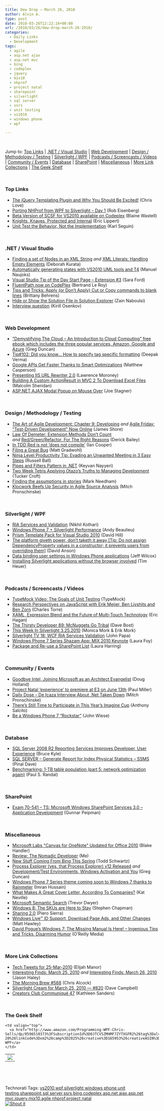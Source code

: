 ```yaml
---
title: Dew Drop – March 26, 2010
author: Alvin A.
type: post
date: 2010-03-26T12:22:24+00:00
url: /2010/03/26/dew-drop-march-26-2010/
categories:
  - Daily Links
  - Development
tags:
  - agile
  - asp.net ajax
  - asp.net mvc
  - bing
  - codeplex
  - jquery
  - mix10
  - nhprof
  - project natal
  - sharepoint
  - silverlight
  - sql server
  - ssrs
  - unit testing
  - vs2010
  - windows phone
  - wpf

---
```

&#160;

Jump to: [Top Links][1] | [.NET / Visual Studio][2] | [Web Development][3] | [Design / Methodology / Testing][4] | [Silverlight / WPF][5] | [Podcasts / Screencasts / Videos][6] | [Community / Events][7] | [Database][8] | [SharePoint][9] | [Miscellaneous][10] | [More Link Collections][11] | [The Geek Shelf][12] 

&#160;

### <a name="top"></a>Top Links

  * [The jQuery Templating Plugin and Why You Should Be Excited!][13] (Chris Love)
  * [Porting NHProf from WPF to Silverlight – Day 1][14] (Rob Eisenberg)
  * [Beta Version of SCSF for VS2010 available on Codeplex][15] (Blaine Wastell)
  * [Knights, Knaves, Protected and Internal][16] (Eric Lippert)
  * [Unit Test the Behavior, Not the Implementation][17] (Karl Seguin)

&#160;

### <a name="dotnet"></a>.NET / Visual Studio

  * [Finding a set of Nodes in an XML String][18] _and_&#160;[XML Literals: Handling Empty Elements][19] (Deborah Kurata)
  * [Automatically generating states with VS2010 UML tools and T4][20] (Manuel Naujoks)
  * [Visual Studio Tip of the Day Start Page – Extension #3][21] (Sara Ford)
  * [FluentPath now on CodePlex][22] (Bertrand Le Roy)
  * [Tips and Tricks: Apply (or Don’t Apply) Cut or Copy commands to blank lines][23] (Brittany Behrens)
  * [Hide or Show the Solution File in Solution Explorer][24] (Zain Naboulsi)
  * [Interview question][25] (Kirill Osenkov)

&#160;

### <a name="web"></a>Web Development

  * [“Demystifying The Cloud – An Introduction to Cloud Computing” free ebook which includes the three popular services, Amazon, Google and Azure][26] (Greg Duncan)
  * [Tip#102: Did you know… How to specify tag specific formatting][27] (Deepak Verma)
  * [Google APIs Get Faster Thanks to Smart Optimizations][28] (Matthew Casperson)
  * [Presenting IIS URL Rewriter 2.0][29] (Lawrence Moroney)
  * [Building A Custom ActionResult in MVC 2 To Download Excel Files][30] (Malcolm Sheridan)
  * [ASP.NET AJAX Modal Popup on Mouse Over][31] (Joe Stagner)

&#160;

### <a name="design"></a>Design / Methodology / Testing

  * [The Art of Agile Development: Chapter 9: Developing][32] _and_&#160;[Agile Friday: "Test-Driven Development" Now Online][33] (James Shore)
  * [Law Of Demeter: Extension Methods Don’t Count][34] _and_&#160;[Red/Green/Refactor, For The Right Reasons][35] (Derick Bailey)
  * [In TDD Red is not &#8216;does not compile&#8217;][36] (Ian Cooper)
  * [Filing a Great Bug][37] (Matt Gradwohl)
  * [Ninja Level Productivity Tip: Evading an Unwanted Meeting in 3 Easy Steps][38] (Russell Ball)
  * [Pipes and Filters Pattern in .NET][39] (Keyvan Nayyeri)
  * [Two Week Tetris Applying Otazo’s Truths to Managing Development][40] (Tucker Croft)
  * [Finding the assumptions in stories][41] (Mark Needham)
  * [Klocwork Beefs Up Security in Agile Source Analysis][42] (Mitch Pronschinske)

&#160;

### <a name="silverlight"></a>Silverlight / WPF

  * [RIA Services and Validation][43] (Nikhil Kothari)
  * [Windows Phone 7 + Silverlight Performance][44] (Andy Beaulieu)
  * [Prism Template Pack for Visual Studio 2010][45] (David Hill)
  * [The platform giveth power, don&#8217;t taketh it away [Tip: Do not assign DependencyProperty values in a constructor; it prevents users from overriding them]][46] (David Anson)
  * [Data binding user settings in Windows Phone applications][47] (Jeff Wilcox)
  * [Installing Silverlight applications without the browser involved][48] (Tim Heuer)

&#160;

### <a name="podcasts"></a>Podcasts / Screencasts / Videos

  * [TypeMock Video: The Goals of Unit Testing][49] (TypeMock)
  * [Research Perspectives on JavaScript with Erik Meijer, Ben Livshits and Ben Zorn][50] (Charles Torre)
  * [XAML, Expression Blend and the Future of Multi-Touch Technology][51] (Eric Hagan)
  * [The Thirsty Developer 89: McNuggets Go Tribal][52] (Dave Bost)
  * [This Week In Silverlight 3.25.2010][53] (Monica Mork & Erik Mork)
  * [Silverlight TV 18: WCF RIA Services Validation][54] (John Papa)
  * [Windows Phone 7 Series Shazam App: MIX 2010 Keynote][55] (Laura Foy)
  * [Package and Re-use a SharePoint List][56] (Laura Harring)

&#160;

### <a name="events"></a>Community / Events

  * [Goodbye Intel, Joining Microsoft as an Architect Evangelist][57] (Doug Holland)
  * [Project Natal &#8216;experience&#8217; to premiere at E3 on June 13th][58] (Paul Miller)
  * [Daily Dose &#8211; De Icaza Interview About .Net Taken Down][59] (Mitch Pronschinske)
  * [There’s Still Time to Participate in This Year’s Imagine Cup][60] (Anthony Salcito)
  * [Be a Windows Phone 7 “Rockstar”][61] (John Wiese)

&#160;

### <a name="db"></a>Database

  * [SQL Server 2008 R2 Reporting Services Improves Developer, User Experience][62] (Bruce Kyle)
  * [SQL SERVER – Generate Report for Index Physical Statistics – SSMS][63] (Pinal Dave)
  * [Benchmarking: 1-TB table population (part 5: network optimization again)][64] (Paul S. Randal)

&#160;

### <a name="sp"></a>SharePoint

  * [Exam 70-541 &#8211; TS: Microsoft Windows SharePoint Services 3.0 &#8211; Application Development][65] (Gunnar Peipman)

&#160;

### <a name="misc"></a>Miscellaneous

  * [Microsoft Labs "Canvas for OneNote" Updated for Office 2010][66] (Blake Handler)
  * [Review: The Nomadic Developer][67] (Me)
  * [New Stuff Coming From Bing This Spring][68] (Todd Schwartz)
  * [Process Explorer (yes, that Process Explorer) v12 Released][69] _and_ [Development/Test Environments, Windows Activation and You][70] (Greg Duncan)
  * [Windows Phone 7 Series theme coming soon to Windows 7 thanks to Rainmeter][71] (Imran Hussain)
  * [What Makes A Great Cover Letter, According To Companies?][72] (Kat Neville)
  * [Microsoft Semantic Search][73] (Trevor Dwyer)
  * [Windows 8: The SKUs are Here to Stay][74] (Stephen Chapman)
  * [Sharing 2.0][75] (Piero Sierra)
  * [Windows Live™ ID Support, Download Page Ads, and Other Changes][76] (Matt Hawley)
  * [David Pogue&#8217;s Windows 7: The Missing Manual Is Here! &#8211; Ingenious Tips and Tricks, Disarming Humor][77] (O&#8217;Reilly Media)

&#160;

### <a name="links"></a>More Link Collections

  * [Tech Tweets for 25-Mar-2010][78] (Elijah Manor)
  * [Interesting Finds: March 25, 2010][79] _and_&#160;[Interesting Finds: March 26, 2010][80] (Jason Haley)
  * [The Morning Brew #568][81] (Chris Alcock)
  * [Silverlight Cream for March 25, 2010 &#8212; #820][82] (Dave Campbell)
  * [Creators Club Communiqué 47][83] (Kathleen Sanders)

&#160;

### <a name="shelf"></a>The Geek Shelf

<table border="0" cellspacing="0" cellpadding="0">
  <tr>
    <td>
      <img data-recalc-dims="1" decoding="async" src="https://i0.wp.com/ecx.images-amazon.com/images/I/41XH2ONYj1L._SL160_.jpg?w=660" />
    </td>
    
    <td valign="top">
      <a href="http://www.amazon.com/Programming-WPF-Chris-Sells/dp/0596510373%3FSubscriptionId%3D0JTCV5ZMHMF7ZYTXGFR2%26tag%3Dalvinashcraft-20%26linkCode%3Dxm2%26camp%3D2025%26creative%3D165953%26creativeASIN%3D0596510373">Programming WPF</a>
    </td>
  </tr>
</table>

&#160;

<div style="padding-bottom: 0px; margin: 0px; padding-left: 0px; padding-right: 0px; display: inline; float: none; padding-top: 0px" id="scid:C16BAC14-9A3D-4c50-9394-FBFEF7A93539:7a0ea6de-44ea-43d5-9bbf-97a6c6c4e2e6" class="wlWriterSmartContent">
  <!--dotnetkickit-->
</div>

&#160;

<div style="padding-bottom: 0px; margin: 0px; padding-left: 0px; padding-right: 0px; display: inline; float: none; padding-top: 0px" id="scid:0767317B-992E-4b12-91E0-4F059A8CECA8:3a3d6f6c-dc53-4f29-b771-bb608e892053" class="wlWriterSmartContent">
  Technorati Tags: <a href="http://technorati.com/tags/vs2010" rel="tag">vs2010</a>,<a href="http://technorati.com/tags/wpf" rel="tag">wpf</a>,<a href="http://technorati.com/tags/silverlight" rel="tag">silverlight</a>,<a href="http://technorati.com/tags/windows+phone" rel="tag">windows phone</a>,<a href="http://technorati.com/tags/unit+testing" rel="tag">unit testing</a>,<a href="http://technorati.com/tags/sharepoint" rel="tag">sharepoint</a>,<a href="http://technorati.com/tags/sql+server" rel="tag">sql server</a>,<a href="http://technorati.com/tags/ssrs" rel="tag">ssrs</a>,<a href="http://technorati.com/tags/bing" rel="tag">bing</a>,<a href="http://technorati.com/tags/codeplex" rel="tag">codeplex</a>,<a href="http://technorati.com/tags/asp.net+ajax" rel="tag">asp.net ajax</a>,<a href="http://technorati.com/tags/asp.net+mvc" rel="tag">asp.net mvc</a>,<a href="http://technorati.com/tags/jquery" rel="tag">jquery</a>,<a href="http://technorati.com/tags/mix10" rel="tag">mix10</a>,<a href="http://technorati.com/tags/agile" rel="tag">agile</a>,<a href="http://technorati.com/tags/nhprof" rel="tag">nhprof</a>,<a href="http://technorati.com/tags/project+natal" rel="tag">project natal</a>
</div>

<div class="wlWriterHeaderFooter" style="margin:0px; padding:0px 0px 0px 0px;">
  <div class="shoutIt">
    <a rev="vote-for" href="http://dotnetshoutout.com/Submit?url=http%3a%2f%2fwww.alvinashcraft.com%2f2010%2f03%2f26%2fdew-drop-march-26-2010%2f&title=Dew+Drop+-+March+26%2c+2010"><img decoding="async" alt="Shout it" src="http://dotnetshoutout.com/image.axd?url=https://morningdew-bpc6g3a0fgaxdxcu.eastus2-01.azurewebsites.net/2010/03/26/dew-drop-march-26-2010/" style="border:0px" /></a>
  </div>
</div>

 [1]: https://morningdew-bpc6g3a0fgaxdxcu.eastus2-01.azurewebsites.net/#top
 [2]: https://morningdew-bpc6g3a0fgaxdxcu.eastus2-01.azurewebsites.net/#dotnet
 [3]: https://morningdew-bpc6g3a0fgaxdxcu.eastus2-01.azurewebsites.net/#web
 [4]: https://morningdew-bpc6g3a0fgaxdxcu.eastus2-01.azurewebsites.net/#design
 [5]: https://morningdew-bpc6g3a0fgaxdxcu.eastus2-01.azurewebsites.net/#silverlight
 [6]: https://morningdew-bpc6g3a0fgaxdxcu.eastus2-01.azurewebsites.net/#podcasts
 [7]: https://morningdew-bpc6g3a0fgaxdxcu.eastus2-01.azurewebsites.net/#events
 [8]: https://morningdew-bpc6g3a0fgaxdxcu.eastus2-01.azurewebsites.net/#db
 [9]: https://morningdew-bpc6g3a0fgaxdxcu.eastus2-01.azurewebsites.net/#sp
 [10]: https://morningdew-bpc6g3a0fgaxdxcu.eastus2-01.azurewebsites.net/#misc
 [11]: https://morningdew-bpc6g3a0fgaxdxcu.eastus2-01.azurewebsites.net/#links
 [12]: https://morningdew-bpc6g3a0fgaxdxcu.eastus2-01.azurewebsites.net/#shelf
 [13]: http://professionalaspnet.com/archive/2010/03/25/The-jQuery-Templating-Plugin-and-Why-You-Should-Be-Excited_2100_.aspx
 [14]: http://feedproxy.google.com/~r/Devlicious/~3/-fZxS2oPvYo/porting-nhprof-from-wpf-to-silverlight-day-1.aspx
 [15]: http://blogs.msdn.com/blaine/archive/2010/03/26/beta-version-of-scsf-fro-vs2010-available-on-codeplex.aspx
 [16]: http://blogs.msdn.com/ericlippert/archive/2010/03/25/knights-knaves-protected-and-internal.aspx
 [17]: http://codebetter.com/blogs/karlseguin/archive/2010/03/25/unit-test-the-behavior-not-the-implementation.aspx
 [18]: http://msmvps.com/blogs/deborahk/archive/2010/03/25/finding-a-set-of-nodes-in-an-xml-string.aspx
 [19]: http://msmvps.com/blogs/deborahk/archive/2010/03/25/xml-literals-handling-empty-elements.aspx
 [20]: http://halllo-welt.spaces.live.com/blog/cns!E6C5570276BDBE2B!562.entry?wa=wsignin1.0&sa=524203944
 [21]: http://blogs.msdn.com/saraford/archive/2010/03/25/visual-studio-tip-of-the-day-start-page-extension-3.aspx
 [22]: http://weblogs.asp.net/bleroy/archive/2010/03/25/fluentpath-now-on-codeplex.aspx
 [23]: http://blogs.msdn.com/visualstudio/archive/2010/03/25/tips-and-tricks-apply-or-don-t-apply-cut-or-copy-commands-to-blank-lines.aspx
 [24]: http://feedproxy.google.com/~r/zainnab/~3/B04YPGMxXmE/hide-or-show-the-solution-in-solution-explorer-vstipproj0008.aspx
 [25]: http://blogs.msdn.com/kirillosenkov/archive/2010/03/25/interview-question.aspx
 [26]: http://coolthingoftheday.blogspot.com/2010/03/demystifying-cloud-introduction-to.html
 [27]: http://blogs.msdn.com/webdevelopertips/archive/2010/03/25/tip-102-did-you-know-how-to-specify-tag-specific-formatting.aspx
 [28]: http://feedproxy.google.com/~r/ProgrammableWeb/~3/LuvEXTnyeJs/
 [29]: http://blogs.msdn.com/webplatform/archive/2010/03/25/presenting-iis-url-rewriter-2-0.aspx
 [30]: http://feedproxy.google.com/~r/netCurryRecentArticles/~3/NB25XvYtXhk/ShowArticle.aspx
 [31]: http://misfitgeek.com/blog/aspnet/asp-net-ajax-modal-popup-on-mouse-over/
 [32]: http://jamesshore.com/Agile-Book/developing_intro.html
 [33]: http://jamesshore.com/Blog/Agile-Friday-Test-Driven-Development-Now-Online.html
 [34]: http://feedproxy.google.com/~r/LosTechies/~3/XSZYLc7A2Ng/law-of-demeter-extension-methods-don-t-count.aspx
 [35]: http://feedproxy.google.com/~r/LosTechies/~3/vxeQdiyxXSs/red-green-refactor-for-the-right-reasons.aspx
 [36]: http://codebetter.com/blogs/ian_cooper/archive/2010/03/26/in-tdd-red-is-not-does-not-compile.aspx
 [37]: http://blogs.msdn.com/ie/archive/2010/03/25/filing-a-great-bug.aspx
 [38]: http://feedproxy.google.com/~r/caffeinatedcoder/ProY/~3/ex9nXMUsv5A/
 [39]: http://feeds.dzone.com/~r/zones/dotnet/~3/cBfIxru-2ts/pipes-and-filters-pattern-net
 [40]: http://www.thycotic.com/two-week-tetris-applying-otazos-truths-to-managing-development
 [41]: http://feedproxy.google.com/~r/MarkNeedham/~3/94LU7eopkqE/
 [42]: http://feeds.dzone.com/~r/zones/dotnet/~3/fYCjjJPRyow/klocwork-beefs-security
 [43]: http://www.nikhilk.net/Entry.aspx?id=256
 [44]: http://www.andybeaulieu.com/Default.aspx?tabid=67&EntryID=196
 [45]: http://blogs.msdn.com/dphill/archive/2010/03/25/prism-template-pack-for-visual-studio-2010.aspx
 [46]: http://blogs.msdn.com/delay/archive/2010/03/25/the-platform-giveth-power-don-t-taketh-it-away-tip-do-not-assign-dependencyproperty-values-in-a-constructor-it-prevents-users-from-overriding-them.aspx
 [47]: http://www.jeff.wilcox.name/2010/03/data-binding-user-settings-in-windows-phone-applications/
 [48]: http://feeds.timheuer.com/~r/timheuer/~3/oGYvEJW7KbU/using-sllauncher-for-silent-install-silverlight-application.aspx
 [49]: http://feeds.dzone.com/~r/zones/dotnet/~3/mjUDV7cQwso/typemock-video-goals-unit
 [50]: http://channel9.msdn.com/shows/Going+Deep/E2E-Research-Perspectives-on-JavaScript-with-Erik-Meijer-Ben-Zorn-and-Ben-Livshits/
 [51]: http://feeds.dzone.com/~r/zones/dotnet/~3/0X75POd9QTQ/using-xaml-and-future-multi
 [52]: http://feedproxy.google.com/~r/ThirstyDeveloperPodcast/~3/1Pc2UFSZEW4/TheThirstyDeveloper89McNuggetsGoTribal.aspx
 [53]: http://feeds.sparklingclient.com/~r/SparklingClient/~3/EwFz5FPBiD4/
 [54]: http://channel9.msdn.com/shows/SilverlightTV/Silverlight-TV-18-WCF-RIA-Services-Validation/
 [55]: http://channel9.msdn.com/posts/LauraFoy/MIX10-Keynote-Windows-Phone-7-Shazam/
 [56]: http://channel9.msdn.com/posts/laurhar/Package-and-Re-use-a-SharePoint-List/
 [57]: http://software.intel.com/en-us/blogs/2010/03/25/goodbye-intel-joining-microsoft-as-an-architect-evangelist/
 [58]: http://www.engadget.com/2010/03/25/project-natal-experience-to-premiere-at-e3-on-june-13th/
 [59]: http://feeds.dzone.com/~r/zones/dotnet/~3/qQ6nHJOhujk/dzone-daily-dose-326
 [60]: http://blogs.technet.com/microsoft_blog/archive/2010/03/25/there-s-still-time-to-participate-in-this-year-s-imagine-cup.aspx
 [61]: http://blogs.msdn.com/usisvde/archive/2010/03/25/be-a-windows-phone-7-rockstar.aspx
 [62]: http://blogs.msdn.com/usisvde/archive/2010/03/25/sql-server-2008-r2-reporting-services-improves-developer-user-experience.aspx
 [63]: http://blog.sqlauthority.com/2010/03/26/sql-server-generate-report-for-index-physical-statistics-ssms/
 [64]: http://feedproxy.google.com/~r/PaulSRandal/~3/IwTWOW6oRf8/post.aspx
 [65]: http://feedproxy.google.com/~r/gunnarpeipman/~3/5MIBp8PCYFE/exam-70-541-ts-microsoft-windows-sharepoint-services-3-0-application-development.aspx
 [66]: http://bhandler.spaces.live.com/Blog/cns!70F64BC910C9F7F3!8128.entry
 [67]: http://feeds.dzone.com/~r/zones/dotnet/~3/f8HgOxXrloY/review-nomadic-developer
 [68]: http://www.bing.com/community/blogs/search/archive/2010/03/25/new-stuff-coming-from-bing-this-spring.aspx
 [69]: http://coolthingoftheday.blogspot.com/2010/03/process-explorer-yes-that-process.html
 [70]: http://coolthingoftheday.blogspot.com/2010/03/developmenttest-environments-windows.html
 [71]: http://feedproxy.google.com/~r/Ithinkdiff/~3/oK1hknuK_Ns/
 [72]: http://www.smashingmagazine.com/2010/03/25/what-makes-a-great-cover-letter-according-to-companies/
 [73]: http://sqlblogcasts.com/blogs/sqlartist/archive/2010/03/25/microsoft-semantic-search.aspx
 [74]: http://feedproxy.google.com/~r/msftkitchenfeed/~3/7SDuZZEFBgE/windows-8-the-skus-are-here-to-stay.html
 [75]: http://windowsteamblog.com/blogs/windowslive/archive/2010/03/25/sharing-2-0.aspx
 [76]: http://blogs.msdn.com/codeplex/archive/2010/03/26/windows-live-id-support-download-page-ads-and-other-changes.aspx
 [77]: http://feeds.oreilly.com/~r/oreilly/news/~3/exWnQ_n8J_k/
 [78]: http://elijahmanor.com/webdevdotnet/post.aspx?id=2efacb82-8691-4e9f-a605-962596ab7033
 [79]: http://jasonhaley.com/blog/post.aspx?id=7c8a33cf-6b21-42d2-ba93-45b200aea6fa
 [80]: http://jasonhaley.com/blog/post.aspx?id=0cde4018-9b12-46b4-bf70-fcd90df273d0
 [81]: http://feedproxy.google.com/~r/ReflectivePerspective/~3/5ipMvlXlu_o/
 [82]: http://geekswithblogs.net/WynApseTechnicalMusings/archive/2010/03/25/138927.aspx
 [83]: http://blogs.msdn.com/xna/archive/2010/03/25/creators-club-communiqu-47.aspx